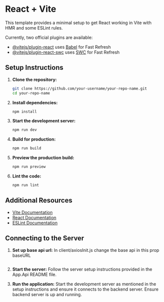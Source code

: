 # React + Vite

This template provides a minimal setup to get React working in Vite with HMR and some ESLint rules.

Currently, two official plugins are available:

- [@vitejs/plugin-react](https://github.com/vitejs/vite-plugin-react/blob/main/packages/plugin-react/README.md) uses [Babel](https://babeljs.io/) for Fast Refresh
- [@vitejs/plugin-react-swc](https://github.com/vitejs/vite-plugin-react-swc) uses [SWC](https://swc.rs/) for Fast Refresh

## Setup Instructions

1. **Clone the repository:**
    ```sh
    git clone https://github.com/your-username/your-repo-name.git
    cd your-repo-name
    ```

2. **Install dependencies:**
    ```sh
    npm install
    ```

3. **Start the development server:**
    ```sh
    npm run dev
    ```

4. **Build for production:**
    ```sh
    npm run build
    ```

5. **Preview the production build:**
    ```sh
    npm run preview
    ```

6. **Lint the code:**
    ```sh
    npm run lint
    ```

## Additional Resources

- [Vite Documentation](https://vitejs.dev/guide/)
- [React Documentation](https://reactjs.org/docs/getting-started.html)
- [ESLint Documentation](https://eslint.org/docs/user-guide/getting-started)
## Connecting to the Server

1. **Set up base api url:**
   In client/axiosInit.js change the base api in this prop baseURL
    ```
2. **Start the server:**
    Follow the server setup instructions provided in the App.Api README file.

3. **Run the application:**
    Start the development server as mentioned in the setup instructions and ensure it connects to the backend server. Ensure backend server is up and running.
